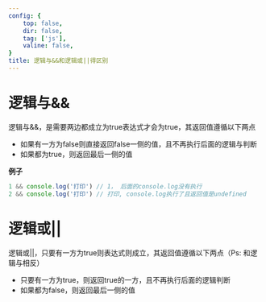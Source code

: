 ```yaml
---
config: {
    top: false,
    dir: false,
    tag: ['js'],
    valine: false,
}
title: 逻辑与&&和逻辑或||得区别
---
```


# 逻辑与&&

逻辑与&&，是需要两边都成立为true表达式才会为true，其返回值遵循以下两点

- 如果有一方为false则直接返回false一侧的值，且不再执行后面的逻辑与判断
- 如果都为true，则返回最后一侧的值

**例子**

```javascript
1 && console.log('打印') // 1， 后面的console.log没有执行
2 && console.log('打印') // 打印, console.log执行了且返回值是undefined
```



# 逻辑或||

逻辑或||，只要有一方为true则表达式则成立，其返回值遵循以下两点（Ps: 和逻辑与相反）

- 只要有一方为true，则返回true的一方，且不再执行后面的逻辑判断
- 如果都为false，则返回最后一侧的值

